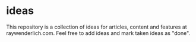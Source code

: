 # ideas
This repository is a collection of ideas for articles, content
and features at raywenderlich.com.
Feel free to add ideas and mark taken ideas as "done".